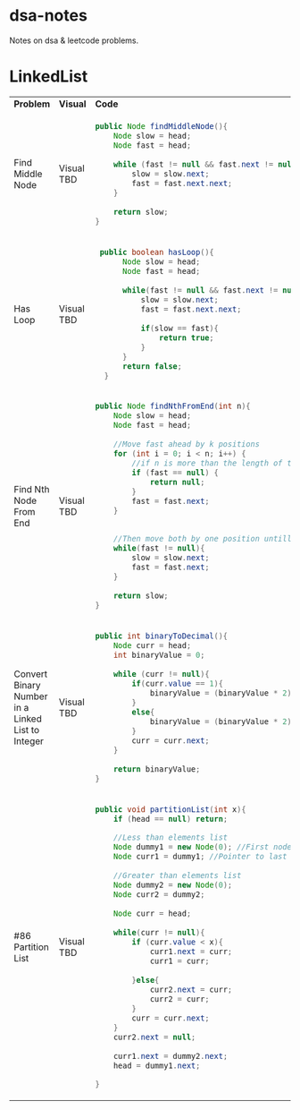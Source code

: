 # dsa-notes
Notes on dsa &amp; leetcode problems.

# LinkedList

<table>
<tr>
<td><b>Problem</b></td> <td><b>Visual</b></td><td><b>Code</b></td>
</tr>
  
<tr>
<td> Find Middle Node </td>
<td> Visual TBD </td>
<td>
  
```java
public Node findMiddleNode(){
    Node slow = head;
    Node fast = head;
  
    while (fast != null && fast.next != null){
        slow = slow.next;
        fast = fast.next.next;
    }
    
    return slow;
}
```

</td>
</tr>

<tr>
<td> Has Loop </td>
<td> Visual TBD </td>
<td>
  
```java
 public boolean hasLoop(){
      Node slow = head;
      Node fast = head;
      
      while(fast != null && fast.next != null){
          slow = slow.next;
          fast = fast.next.next;
          
          if(slow == fast){
              return true;
          }
      }
      return false;
  }
```

</td>
</tr>

<tr>
<td> Find Nth Node From End </td>
<td> Visual TBD </td>
<td>
  
```java
public Node findNthFromEnd(int n){
    Node slow = head;
    Node fast = head;
    
    //Move fast ahead by k positions
    for (int i = 0; i < n; i++) {
        //if n is more than the length of the list return null
        if (fast == null) {
            return null;
        }
        fast = fast.next;
    }

    
    //Then move both by one position untill fast reaches the end.
    while(fast != null){
        slow = slow.next;
        fast = fast.next;
    }
    
    return slow;
}
```

</td>
</tr>

<tr>
<td> Convert Binary Number in a Linked List to Integer </td>
<td> Visual TBD </td>
<td>
  
```java
public int binaryToDecimal(){
    Node curr = head;
    int binaryValue = 0;
    
    while (curr != null){
        if(curr.value == 1){
            binaryValue = (binaryValue * 2) + 1;
        }
        else{
            binaryValue = (binaryValue * 2) + 0;
        }
        curr = curr.next;
    }
    
    return binaryValue;
}
```

</td>
</tr>

<tr>
<td> #86 Partition List </td>
<td> Visual TBD </td>
<td>
  
```java
public void partitionList(int x){
    if (head == null) return;

    //Less than elements list
    Node dummy1 = new Node(0); //First node of less than elements list
    Node curr1 = dummy1; //Pointer to last node of less than elements list
    
    //Greater than elements list
    Node dummy2 = new Node(0);
    Node curr2 = dummy2;
    
    Node curr = head;
    
    while(curr != null){
        if (curr.value < x){
            curr1.next = curr;
            curr1 = curr;
            
        }else{
            curr2.next = curr;
            curr2 = curr;
        }
        curr = curr.next;
    }
    curr2.next = null;
    
    curr1.next = dummy2.next;
    head = dummy1.next;
    
}
```

</td>
</tr>

</table>

